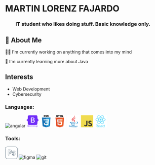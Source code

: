 # MARTIN LORENZ FAJARDO

<h3 align="center">IT student who likes doing stuff. Basic knowledge only.</h3>

## 🚀 About Me
👩‍💻 I'm currently working on anything that comes into my mind

🧠 I'm currently learning more about Java

## Interests
<p align="left">
  <ul>
    <li>Web Development</li>
    <li>Cybersecurity</li>
  </ul>
</p>

<h3 align="left">Languages:</h3>
<p align="left">
  <a href="https://angular.io" target="_blank" rel="noreferrer" style="text-decoration: none; color: inherit;">
    <img src="https://angular.io/assets/images/logos/angular/angular.svg" alt="angular" width="40" height="40"/>
  </a>
  <a href="https://getbootstrap.com" target="_blank" rel="noreferrer" style="text-decoration: none; color: inherit;">
    <img src="https://raw.githubusercontent.com/devicons/devicon/master/icons/bootstrap/bootstrap-plain-wordmark.svg" alt="bootstrap" width="40" height="40"/>
  </a>
  <a href="https://www.w3schools.com/css/" target="_blank" rel="noreferrer" style="text-decoration: none; color: inherit;">
    <img src="https://raw.githubusercontent.com/devicons/devicon/master/icons/css3/css3-original-wordmark.svg" alt="css3" width="40" height="40"/>
  </a>
  <a href="https://www.w3.org/html/" target="_blank" rel="noreferrer" style="text-decoration: none; color: inherit;">
    <img src="https://raw.githubusercontent.com/devicons/devicon/master/icons/html5/html5-original-wordmark.svg" alt="html5" width="40" height="40"/>
  </a>
  <a href="https://www.java.com" target="_blank" rel="noreferrer" style="text-decoration: none; color: inherit;">
    <img src="https://raw.githubusercontent.com/devicons/devicon/master/icons/java/java-original.svg" alt="java" width="40" height="40"/>
  </a>
  <a href="https://developer.mozilla.org/en-US/docs/Web/JavaScript" target="_blank" rel="noreferrer" style="text-decoration: none; color: inherit;">
    <img src="https://raw.githubusercontent.com/devicons/devicon/master/icons/javascript/javascript-original.svg" alt="javascript" width="40" height="40"/>
  </a>
  <a href="https://reactjs.org/" target="_blank" rel="noreferrer" style="text-decoration: none; color: inherit;">
    <img src="https://raw.githubusercontent.com/devicons/devicon/master/icons/react/react-original-wordmark.svg" alt="react" width="40" height="40"/>
  </a>
</p>

<h3 align="left">Tools:</h3>
<p align="left">
  <a href="https://www.photoshop.com/en" target="_blank" rel="noreferrer" style="text-decoration: none; color: inherit;">
    <img src="https://raw.githubusercontent.com/devicons/devicon/master/icons/photoshop/photoshop-line.svg" alt="photoshop" width="40" height="40"/>
  </a>
  <a href="https://www.figma.com/" target="_blank" rel="noreferrer" style="text-decoration: none; color: inherit;">
    <img src="https://www.vectorlogo.zone/logos/figma/figma-icon.svg" alt="figma" width="40" height="40"/>
  </a>
  <a href="https://git-scm.com/" target="_blank" rel="noreferrer" style="text-decoration: none; color: inherit;">
    <img src="https://www.vectorlogo.zone/logos/git-scm/git-scm-icon.svg" alt="git" width="40" height="40"/>
  </a>
</p>
